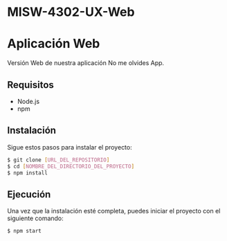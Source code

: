 # MISW-4302-UX-Web

# Aplicación Web

Versión Web de nuestra aplicación No me olvides App.

## Requisitos

- Node.js
- npm

## Instalación

Sigue estos pasos para instalar el proyecto:

```sh
$ git clone [URL_DEL_REPOSITORIO]
$ cd [NOMBRE_DEL_DIRECTORIO_DEL_PROYECTO]
$ npm install
```

## Ejecución

Una vez que la instalación esté completa, puedes iniciar el proyecto con el siguiente comando:

```sh
$ npm start
```
